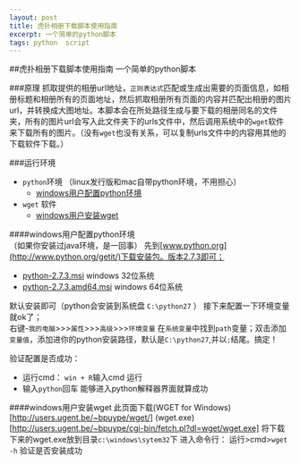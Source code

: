 ```yaml
---
layout: post
title: 虎扑相册下载脚本使用指南
excerpt: 一个简单的python脚本
tags: python  script
---
```



##虎扑相册下载脚本使用指南
一个简单的python脚本

###原理
抓取提供的相册url地址，`正则表达式`匹配或生成出需要的页面信息，如相册标题和相册所有的页面地址，然后抓取相册所有页面的内容并匹配出相册的图片url，并转换成大图地址。本脚本会在所处路径生成与要下载的相册同名的文件夹，所有的图片url会写入此文件夹下的urls文件中，然后调用系统中的`wget`软件来下载所有的图片。（没有`wget`也没有关系，可以复制urls文件中的内容用其他的下载软件下载。）

###运行环境
* `python`环境 （linux发行版和mac自带python环境，不用担心）
   * [windows用户配置python环境]()
* `wget` 软件 
   * [windows用户安装wget]()              


####windows用户配置python环境  
（如果你安装过java环境，是一回事）
先到[www.python.org](http://www.python.org/getit/)下载安装包。版本2.7.3即可；

  * [python-2.7.3.msi](http://www.python.org/ftp/python/2.7.3/python-2.7.3.msi) windows 32位系统  
  * [python-2.7.3.amd64.msi](http://www.python.org/ftp/python/2.7.3/python-2.7.3.amd64.msi) windows 64位系统

默认安装即可（python会安装到系统盘 `C:\python27` ）
接下来配置一下环境变量就ok了；  
右键-`我的电脑`>>>`属性`>>>`高级`>>>`环境变量`
在`系统变量`中找到`path`变量；双击添加`变量值`，添加进你的python安装路径，默认是`C:\python27`,并以`;`结尾。搞定！

验证配置是否成功：
 * 运行cmd： `win + R`输入cmd 运行
 * 输入`python`回车 能够进入python解释器界面就算成功

####windows用户安装wget
此页面下载(WGET for Windows)[http://users.ugent.be/~bpuype/wget/]
(wget.exe)[http://users.ugent.be/~bpuype/cgi-bin/fetch.pl?dl=wget/wget.exe]
将下载下来的wget.exe放到目录`c:\windows\sytem32`下
进入命令行：
运行>cmd>`wget -h` 验证是否安装成功


